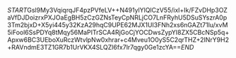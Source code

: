 $START$Gsl9My3VqiqrqJF4pzPVfeLV++N491ylYlQlCzV55/ixl+Ik/FZvDHp3OZaVfDJDoizrxPXJOaEgBH5zCzGZNsTeyCpNRLjCO7LnFRyhU5DSuSYszrA0p3Tm2bjxD+X5yi445y32KzA29hqC9UPE62MJX1UI3FNh2xs6nGAZt71lu/xvM5iFool6SsPDYq8tMqy56MaPITrSCA4RjGoCjYOCDwsZypYI8ZX5CBcNSp5q+Apxw6BC3UEboXuRczWtvlpNw0xhrar+c4Mveu1O0yS5C2qrTHZ+2INrY9H2+RAVndmE3TZ1GR7b1UrVKX4SLQZl6fx7lr7qgy0Ge1zcYA==$END$